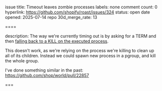 issue title: Timeout leaves zombie processes
labels: none
comment count: 0
hyperlink: https://github.com/shopify/roast/issues/324
status: open
date opened: 2025-07-14
repo 30d_merge_rate: 13

====

description:
The way we're currently timing out is by asking for a TERM and then [falling back to a KILL on the executed process](https://github.com/Shopify/roast/blob/50eaa6407f8bd44b4231f0cb55581869050d7f31/lib/roast/helpers/timeout_handler.rb#L77C34-L77C37).

This doesn't work, as we're relying on the process we're killing to clean up all of its children. Instead we could spawn new process in a pgroup, and kill the whole group.

I've done something similar in the past: https://github.com/shop/world/pull/22857 

===

